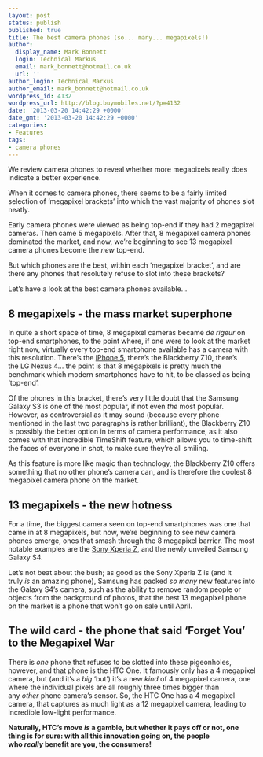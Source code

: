 ```yaml
---
layout: post
status: publish
published: true
title: The best camera phones (so... many... megapixels!)
author:
  display_name: Mark Bonnett
  login: Technical Markus
  email: mark_bonnett@hotmail.co.uk
  url: ''
author_login: Technical Markus
author_email: mark_bonnett@hotmail.co.uk
wordpress_id: 4132
wordpress_url: http://blog.buymobiles.net/?p=4132
date: '2013-03-20 14:42:29 +0000'
date_gmt: '2013-03-20 14:42:29 +0000'
categories:
- Features
tags:
- camera phones
---
```

<p><span class="postStandFirst">We review camera phones to reveal whether more megapixels really does indicate a better experience.</span></p>
<p>When it comes to camera phones, there seems to be a fairly limited selection of &lsquo;megapixel brackets&rsquo; into which the vast majority of phones slot neatly.</p>
<p>Early camera phones were viewed as being top-end if they had 2 megapixel cameras. Then came 5 megapixels. After that, 8 megapixel camera phones dominated the market, and now, we&rsquo;re beginning to see 13 megapixel camera phones become the&nbsp;<em>new</em>&nbsp;top-end.</p>
<p>But which phones are the best, within each &lsquo;megapixel bracket&rsquo;, and are there any phones that resolutely refuse to slot into these brackets?</p>
<p>Let&rsquo;s have a look at the best camera phones available...</p>
<h2>8 megapixels - the mass market superphone</h2>
<p>In quite a short space of time, 8 megapixel cameras became&nbsp;<em>de rigeur</em>&nbsp;on top-end smartphones, to the point where, if one were to look at the market right now, virtually every top-end smartphone available has a camera with this resolution. There&rsquo;s the&nbsp;<a href="http://www.buymobiles.net/apple">iPhone 5</a>, there&rsquo;s the&nbsp;Blackberry Z10, there&rsquo;s the&nbsp;LG Nexus 4... the point is that 8 megapixels is pretty much the benchmark which modern smartphones have to hit, to be classed as being &lsquo;top-end&rsquo;.</p>
<p>Of the phones in this bracket, there&rsquo;s very little doubt that the&nbsp;Samsung Galaxy S3&nbsp;is one of the most popular, if not even&nbsp;<em>the</em>&nbsp;most popular. However, as controversial as it may sound (because every phone mentioned in the last two paragraphs is rather brilliant), the Blackberry Z10 is possibly the better option in terms of camera performance, as it also comes with that incredible TimeShift feature, which allows you to time-shift the faces of everyone in shot, to make sure they&rsquo;re all smiling.</p>
<p>As this feature is more like magic than technology, the Blackberry Z10 offers something that no other phone&rsquo;s camera can, and is therefore the coolest 8 megapixel camera phone on the market.</p>
<h2>13 megapixels - the new hotness</h2>
<p>For a&nbsp;time, the biggest camera seen on top-end smartphones was one that came in at 8 megapixels, but now, we&rsquo;re beginning to see new camera phones emerge, ones that smash through the 8 megapixel barrier. The most notable examples are the&nbsp;<a href="http://www.buymobiles.net/sony">Sony Xperia Z</a>, and the newly unveiled&nbsp;Samsung Galaxy S4.</p>
<p>Let&rsquo;s not beat about the bush; as good as the Sony Xperia Z is (and it truly&nbsp;<em>is</em>&nbsp;an amazing phone), Samsung has packed&nbsp;<em>so many</em>&nbsp;new features into the Galaxy S4&rsquo;s camera, such as the ability to remove random people or objects from the background of photos, that the best 13 megapixel phone on the market is a phone that won&rsquo;t go on sale until April.</p>
<h2>The wild card - the phone that said &lsquo;Forget You&rsquo; to the Megapixel War</h2>
<p>There is&nbsp;<em>one</em>&nbsp;phone that refuses to be slotted into these pigeonholes, however, and that phone is the&nbsp;HTC One. It famously only has a 4 megapixel camera, but (and it&rsquo;s a&nbsp;<em>big</em>&nbsp;&lsquo;but&rsquo;) it&rsquo;s a new&nbsp;<em>kind</em>&nbsp;of 4 megapixel camera, one where the individual pixels are all roughly three times bigger than any&nbsp;<em>other</em>&nbsp;phone camera&rsquo;s sensor. So, the HTC One has a 4 megapixel camera, that captures as much light as a 12 megapixel camera, leading to incredible low-light performance.</p>
<p><strong>Naturally, HTC&rsquo;s move&nbsp;<em>is</em>&nbsp;a gamble, but whether it pays off or not, one thing is for sure: with all this innovation going on, the people who&nbsp;<em>really</em>&nbsp;benefit are you, the consumers!</strong></p>
